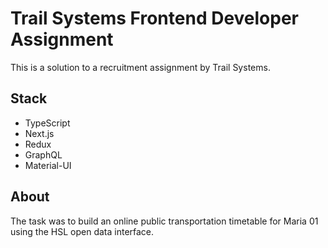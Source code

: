 # Trail Systems Frontend Developer Assignment

This is a solution to a recruitment assignment by Trail Systems.

## Stack

- TypeScript
- Next.js
- Redux
- GraphQL
- Material-UI

## About

The task was to build an online public transportation timetable for Maria 01 using the HSL open data interface.
